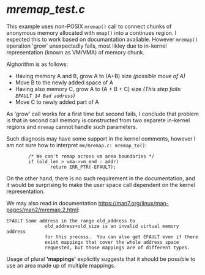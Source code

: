 # _mremap_test.c_

This example uses non-POSIX `mremap()` call to connect chunks of anonymous memory allocated with `mmap()` into a continues region. I expected this to work based on documantation avaliable. However `mremap()` operation 'grow' unexpectadly fails, most likley due to in-kernel representation (known as VM/VMA) of memory chunk.

Alghorithm is as follows:
- Having memory A and B, grow A to (A+B) size _(possible move of A)_
- Move B to the newly added space of A
- Having also memory C, grow A to (A + B + C) size _(This step fails: `EFAULT 14 Bad address`)_
- Move C to newly added part of A

As 'grow' call works for a first time but second fails, I conclude that problem is that in second call memory is constructed from two separete in-kernel regions and `mremap` cannot handle such parameters.

Such diagnosis may have some support in the kernel comments, however I am not sure how to interpret `mm/mremap.c: mremap_to()`:
``` 
        /* We can't remap across vm area boundaries */
        if (old_len > vma->vm_end - addr)
                return ERR_PTR(-EFAULT);
```
On the other hand, there is no such requirement in the documentation, and it would be surprising to make the user space call dependent on the kernel representation. 

We may also read in documentation https://man7.org/linux/man-pages/man2/mremap.2.html:
```
EFAULT Some address in the range old_address to
              old_address+old_size is an invalid virtual memory address
              for this process.  You can also get EFAULT even if there
              exist mappings that cover the whole address space
              requested, but those mappings are of different types.
```
Usage of plural **'mappings'** explicitly suggests that it should be possible to use an area made up of multiple mappings.
